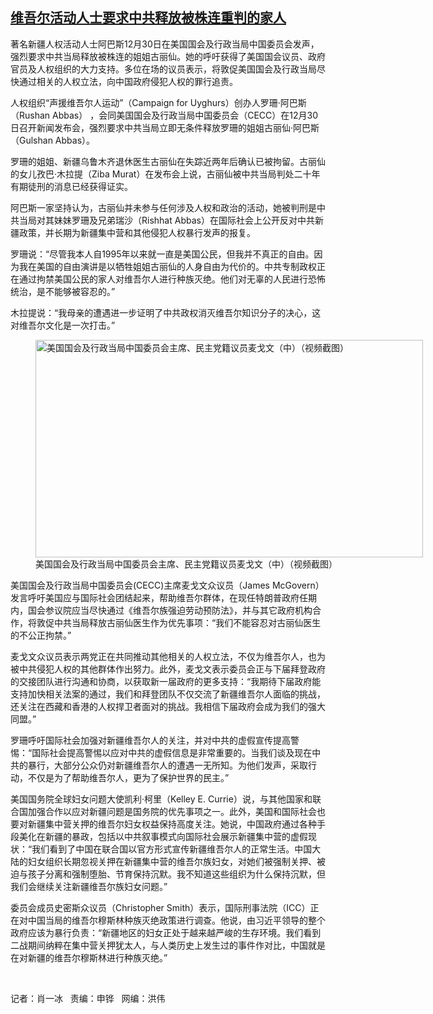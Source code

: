 <!--1609366909000-->
[维吾尔活动人士要求中共释放被株连重判的家人](https://www.rfa.org/mandarin/yataibaodao/shaoshuminzu/bx-12302020170415.html)
------

<p></p><p>著名新疆人权活动人士阿巴斯12月30日<span>在美国国会及行政当局中国委员会发声，强烈要求中共当局释放被株连的姐姐古丽仙。</span>她的呼吁获得了美国国会议员、政府官员及人权组织的大力支持。多位在场的议员表示，将敦促美国国会及行政当局尽快通过相关的人权立法，向中国政府侵犯人权的罪行追责。</p><p><span>人权组织“声援维吾尔人运动”（</span><span>Campaign for Uyghurs</span><span>）创办人罗珊·阿巴斯（</span><span>Rushan Abbas</span><span>）</span><span> </span><span>，会同美国国会及行政当局中国委员会（</span><span>CECC</span><span>）在</span><span>12</span><span>月</span><span>30日</span><span>召开新闻发布会，强烈要求中共当局立即无条件释放罗珊的姐姐古丽仙·阿巴斯（</span><span>Gulshan Abbas</span><span>）。</span></p><p><span>罗珊的姐姐、新疆乌鲁木齐退休医生古丽仙在失踪近两年后确认已被拘留。古丽仙的女儿孜巴</span><span>·</span><span>木拉提（</span><span>Ziba Murat</span><span>）在发布会上说，古丽仙被中共当局判处二十</span><span></span><span>年有期徒刑的消息已经获得证实。</span></p><p><span>阿巴斯一家坚持认为，古丽仙并未参与任何涉及人权和政治的活动，她被判刑是中共当局对其妹妹罗珊及兄弟瑞沙（</span><span>Rishhat Abbas</span><span>）在国际社会上公开反对中共新疆政策，并长期为新疆集中营和其他侵犯人权暴行发声的报复。</span></p><p><span>罗珊说：</span><span>“</span><span>尽管我本人自</span><span>1995</span><span>年以来就一直是美国公民，但我并不真正的自由。因为我在美国的自由演讲是以牺牲姐姐古丽仙的人身自由为代价的。中共专制政权正在通过拘禁美国公民的家人对维吾尔人进行种族灭绝。他们对无辜的人民进行恐怖统治，是不能够被容忍的。”</span></p><p><span>木拉提说：“我母亲的遭遇进一步证明了中共政权消灭维吾尔知识分子的决心，这对维吾尔文化是一次打击。”</span></p><p><span><figure class="image-richtext image-inline captioned" style="width:620px;"><img alt="美国国会及行政当局中国委员会主席、民主党籍议员麦戈文（中）（视频截图）" height="348" src="https://www.rfa.org/mandarin/yataibaodao/shaoshuminzu/bx-12302020170415.html/bx1230.jpg/@@images/67dd4e35-41c5-4964-bfe7-a7f5c2caa3a0.jpeg" title="bx1230.jpg" width="620"/><figcaption class="image-caption">美国国会及行政当局中国委员会主席、民主党籍议员麦戈文（中）（视频截图）</figcaption><small></small></figure></span></p><p><span>美国国会及行政当局中国委员会</span><span>(CECC)</span><span>主席麦戈文众议员（</span><span>James McGovern</span><span>）发言呼吁美国应与国际社会团结起来，帮助维吾尔群体，在现任特朗普政府任期内，国会参议院应当尽快通过《维吾尔族强迫劳动预防法》，并与其它政府机构合作，将敦促中共当局释放古丽仙医生作为优先事项：“我们不能容忍对古丽仙医生的不公正拘禁。”</span></p><p><span>麦戈文众议员表示两党正在共同推动其他相关的人权立法，不仅为维吾尔人，也为被中共侵犯人权的其他群体作出努力。此外，麦戈文表示委员会正与下届拜登政府的交接团队进行沟通和协商，以获取新一届政府的更多支持：“我期待下届政府能支持加快相关法案的通过，我们和拜登团队不仅交流了新疆维吾尔人面临的挑战，还关注在西藏和香港的人权捍卫者面对的挑战。我相信下届政府会成为我们的强大同盟。”</span></p><p><span>罗珊呼吁国际社会加强对新疆维吾尔人的关注，并对中共的虚假宣传提高警惕：“国际社会提高警惕以应对中共的虚假信息是非常重要的。当我们谈及现在中共的暴行，大部分公众仍对新疆维吾尔人的遭遇一无所知。为他们发声，采取行动，不仅是为了帮助维吾尔人，更为了保护世界的民主。”</span></p><p><span>美国国务院全球妇女问题大使凯利</span><span>·</span><span>柯里（</span><span>Kelley E. Currie</span><span>）说，与其他国家和联合国加强合作以应对新疆问题是国务院的优先事项之一。此外，美国和国际社会也要对新疆集中营关押的维吾尔妇女权益保持高度关注。她说，中国政府通过各种手段美化在新疆的暴政，包括以中共叙事模式向国际社会展示新疆集中营的虚假现状：“我们看到了中国在联合国以官方形式宣传新疆维吾尔人的正常生活。中国大陆的妇女组织长期忽视关押在新疆集中营的维吾尔族妇女，对她们被强制关押、被迫与孩子分离和强制堕胎、节育保持沉默。我不知道这些组织为什么保持沉默，但我们会继续关注新疆维吾尔族妇女问题。”</span></p><p><span>委员会成员史密斯众议员（</span><span>Christopher Smith</span><span>）表示，国际刑事法院（</span><span>ICC</span><span>）正在对中国当局的维吾尔穆斯林种族灭绝政策进行调查。他说，由习近平领导的整个政府应该为暴行负责：“新疆地区的妇女正处于越来越严峻的生存环境。我们看到二战期间纳粹在集中营关押犹太人，与人类历史上发生过的事件作对比，中国就是在对新疆的维吾尔穆斯林进行种族灭绝。”</span></p><p><br/></p><p><span>记者：肖一冰   责编：申铧   网编：洪伟</span></p>
